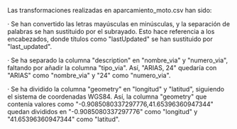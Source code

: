 Las transformaciones realizadas en aparcamiento_moto.csv han sido:

· Se han convertido las letras mayúsculas en minúsculas, y la separación de palabras se han sustituido por el subrayado. Esto hace referencia a los encabezados, donde títulos como "lastUpdated" se han sustituido por "last_updated".

· Se ha separado la columna "description" en "nombre_via" y "numero_via", faltando por añadir la columna "tipo_via". Así, "ARIAS, 24" quedaría con "ARIAS" como "nombre_via" y "24" como "numero_via".

· Se ha dividido la columna "geometry" en "longitud" y "latitud", siguiendo el sistema de coordenadas WGS84. Así, la columna "geometry" que contenía valores como "-0.9085080337297776,41.65396360947344" quedan divididos en "-0.9085080337297776" como "longitud" y "41.65396360947344" como "latitud".